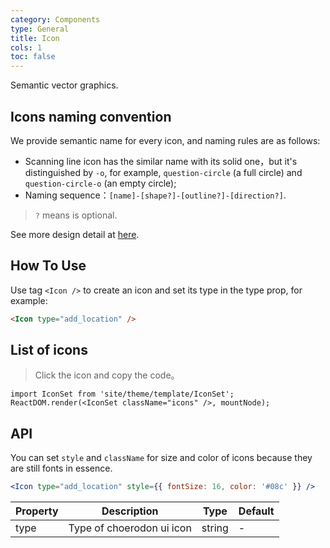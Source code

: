 ```yaml
---
category: Components
type: General
title: Icon
cols: 1
toc: false
---
```


Semantic vector graphics.

## Icons naming convention

We provide semantic name for every icon, and naming rules are as follows:

- Scanning line icon has the similar name with its solid one，but it's distinguished by `-o`, for example, `question-circle` (a full circle) and `question-circle-o` (an empty circle);
- Naming sequence：`[name]-[shape?]-[outline?]-[direction?]`.

> `?` means is optional.

See more design detail at [here](/docs/spec/icon).

## How To Use

Use tag `<Icon />` to create an icon and set its type in the type prop, for example:

```html
<Icon type="add_location" />
```

## List of icons

> Click the icon and copy the code。

```__react
import IconSet from 'site/theme/template/IconSet';
ReactDOM.render(<IconSet className="icons" />, mountNode);
```

## API

You can set `style` and `className` for size and color of icons because they are still fonts in essence.

```jsx
<Icon type="add_location" style={{ fontSize: 16, color: '#08c' }} />
```

| Property | Description | Type | Default |
| -------- | ----------- | ---- | ------- |
| type | Type of choerodon ui icon | string | - |

<style>
.c7n-icon-block {
  display: inline-block;
  width: 200px;
  text-align: center;
  font-size: 14px;
}
.c7n-icon-block .icon {
  line-height: 80px;
  transition: font-size .2s;
}
</style>
